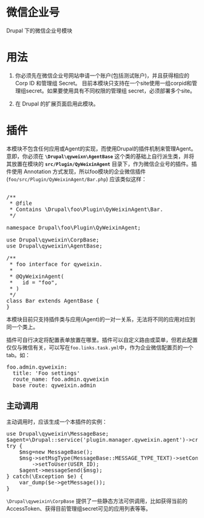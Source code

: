 # 微信企业号
Drupal 下的微信企业号模块

用法
====
1. 你必须先在微信企业号网站申请一个账户(包括测试账户)，并且获得相应的 Corp ID 和管理组 Secret。
   目前本模块只支持在一个site使用一组corpid和管理组secret。如果要使用具有不同权限的管理组 secret，必须部署多个site。

2. 在 Drupal 的扩展页面启用此模块。

插件
====
本模块不包含任何应用或Agent的实现，而使用Drupal的插件机制来管理Agent。意即，你必须在 **`\Drupal\qyweixn\AgentBase`** 这个类的基础上自行派生类，并将其放置在模块的 **`src/Plugin/QyWeixinAgent`** 目录下，作为微信企业号的插件。插件使用 Annotation 方式发现，所以foo模块的企业微信插件 (`foo/src/Plugin/QyWeixinAgent/Bar.php`) 应该类似这样：

<pre>

/**
 * @file
 * Contains \Drupal\foo\Plugin\QyWeixinAgent\Bar.
 */

namespace Drupal\foo\Plugin\QyWeixinAgent;

use Drupal\qyweixin\CorpBase;
use Drupal\qyweixin\AgentBase;

/**
 * foo interface for qyweixin.
 *
 * @QyWeixinAgent(
 *   id = "foo",
 * )
 */
class Bar extends AgentBase {
}
</pre>
本模块目前只支持插件类与应用(Agent)的一对一关系，无法将不同的应用对应到同一个类上。

插件可自行决定将配置表单放置在哪里。插件可以自定义路由或菜单，但若此配置仅仅与微信有关，可以写在`foo.links.task.yml`中，作为企业微信配置页的一个tab。如：
<pre>
foo.admin.qyweixin:
  title: 'Foo settings'
  route_name: foo.admin.qyweixin
  base_route: qyweixin.admin
</pre>

主动调用
--------
主动调用时，应该生成一个本插件的实例：

<pre>
use Drupal\qyweixin\MessageBase;
$agent=\Drupal::service('plugin.manager.qyweixin.agent')->createInstance('foo');
try {
	$msg=new MessageBase();
	$msg->setMsgType(MessageBase::MESSAGE_TYPE_TEXT)->setContent('Hello World')
	    ->setToUser(USER_ID);
	$agent->messageSend($msg);
} catch(\Exception $e) {
	var_dump($e->getMessage());
}
</pre>

`\Drupal\qyweixin\CorpBase` 提供了一些静态方法可供调用，比如获得当前的 AccessToken、获得目前管理组secret可见的应用列表等等。
